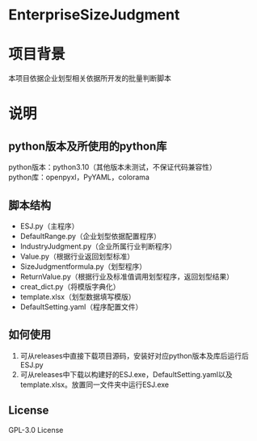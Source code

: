 # EnterpriseSizeJudgment
# 项目背景
本项目依据企业划型相关依据所开发的批量判断脚本
# 说明
## python版本及所使用的python库
python版本：python3.10（其他版本未测试，不保证代码兼容性）  
python库：openpyxl，PyYAML，colorama
## 脚本结构
- ESJ.py（主程序）
- DefaultRange.py（企业划型依据配置程序）
- IndustryJudgment.py（企业所属行业判断程序）
- Value.py（根据行业返回划型标准）
- SizeJudgmentformula.py（划型程序）
- ReturnValue.py（根据行业及标准值调用划型程序，返回划型结果）
- creat_dict.py（将模版字典化）
- template.xlsx（划型数据填写模版）
- DefaultSetting.yaml（程序配置文件）
## 如何使用
1. 可从releases中直接下载项目源码，安装好对应python版本及库后运行后ESJ.py
2. 可从releases中下载以构建好的ESJ.exe，DefaultSetting.yaml以及template.xlsx。放置同一文件夹中运行ESJ.exe
## License
GPL-3.0 License
